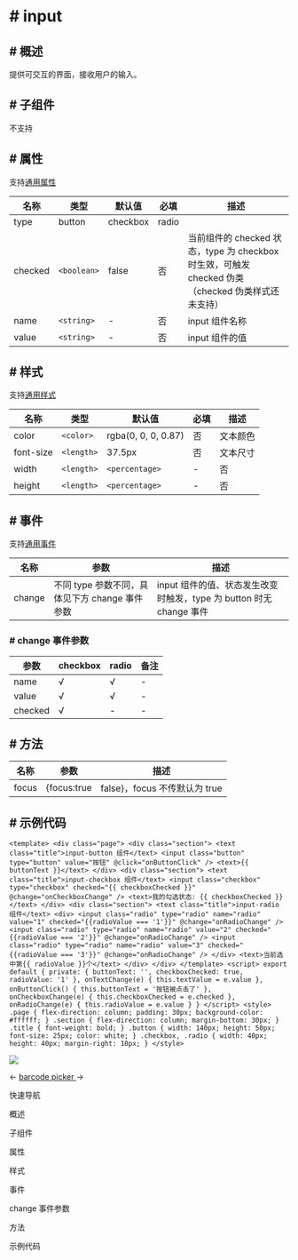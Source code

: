 <!-- 源地址: https://iot.mi.com/vela/quickapp/zh/components/form/input.html -->

# # input

## # 概述

提供可交互的界面，接收用户的输入。

## # 子组件

不支持

## # 属性

支持[通用属性](</vela/quickapp/zh/components/general/properties.html>)

名称 | 类型 | 默认值 | 必填 | 描述  
---|---|---|---|---  
type | button | checkbox | radio | | button | 否 | 支持动态修改  
checked | `<boolean>` | false | 否 | 当前组件的 checked 状态，type 为 checkbox 时生效，可触发 checked 伪类（checked 伪类样式还未支持）  
name | `<string>` | - | 否 | input 组件名称  
value | `<string>` | - | 否 | input 组件的值  
  
## # 样式

支持[通用样式](</vela/quickapp/zh/components/general/style.html>)

名称 | 类型 | 默认值 | 必填 | 描述  
---|---|---|---|---  
color | `<color>` | rgba(0, 0, 0, 0.87) | 否 | 文本颜色  
font-size | `<length>` | 37.5px | 否 | 文本尺寸  
width | `<length>` | `<percentage>` | - | 否 | type 为 button 时，默认值为 128px  
height | `<length>` | `<percentage>` | - | 否 | type 为 button 时，默认值为 70px  
  
## # 事件

支持[通用事件](</vela/quickapp/zh/components/general/events.html>)

名称 | 参数 | 描述  
---|---|---  
change | 不同 type 参数不同，具体见下方 change 事件参数 | input 组件的值、状态发生改变时触发，type 为 button 时无 change 事件  
  
### # change 事件参数

参数 | checkbox | radio | 备注  
---|---|---|---  
name | √ | √ | -  
value | √ | √ | -  
checked | √ | - | -  
  
## # 方法

名称 | 参数 | 描述  
---|---|---  
focus | {focus:true|false}，focus 不传默认为 true | 使组件获得或者失去焦点，可触发 focus 伪类（focus 伪类样式还未支持）  
  
## # 示例代码

``` <template> <div class="page"> <div class="section"> <text class="title">input-button 组件</text> <input class="button" type="button" value="按钮" @click="onButtonClick" /> <text>{{ buttonText }}</text> </div> <div class="section"> <text class="title">input-checkbox 组件</text> <input class="checkbox" type="checkbox" checked="{{ checkboxChecked }}" @change="onCheckboxChange" /> <text>我的勾选状态: {{ checkboxChecked }}</text> </div> <div class="section"> <text class="title">input-radio 组件</text> <div> <input class="radio" type="radio" name="radio" value="1" checked="{{radioValue === '1'}}" @change="onRadioChange" /> <input class="radio" type="radio" name="radio" value="2" checked="{{radioValue === '2'}}" @change="onRadioChange" /> <input class="radio" type="radio" name="radio" value="3" checked="{{radioValue === '3'}}" @change="onRadioChange" /> </div> <text>当前选中第{{ radioValue }}个</text> </div> </div> </template> <script> export default { private: { buttonText: '', checkboxChecked: true, radioValue: '1' }, onTextChange(e) { this.textValue = e.value }, onButtonClick() { this.buttonText = '按钮被点击了' }, onCheckboxChange(e) { this.checkboxChecked = e.checked }, onRadioChange(e) { this.radioValue = e.value } } </script> <style> .page { flex-direction: column; padding: 30px; background-color: #ffffff; } .section { flex-direction: column; margin-bottom: 30px; } .title { font-weight: bold; } .button { width: 140px; height: 50px; font-size: 25px; color: white; } .checkbox, .radio { width: 40px; height: 40px; margin-right: 10px; } </style> ```

![](../../images/input.ad1a9272.gif)

← [ barcode ](</vela/quickapp/zh/components/basic/barcode.html>) [ picker ](</vela/quickapp/zh/components/form/picker.html>) → 

快速导航

概述

子组件

属性

样式

事件

change 事件参数

方法

示例代码
